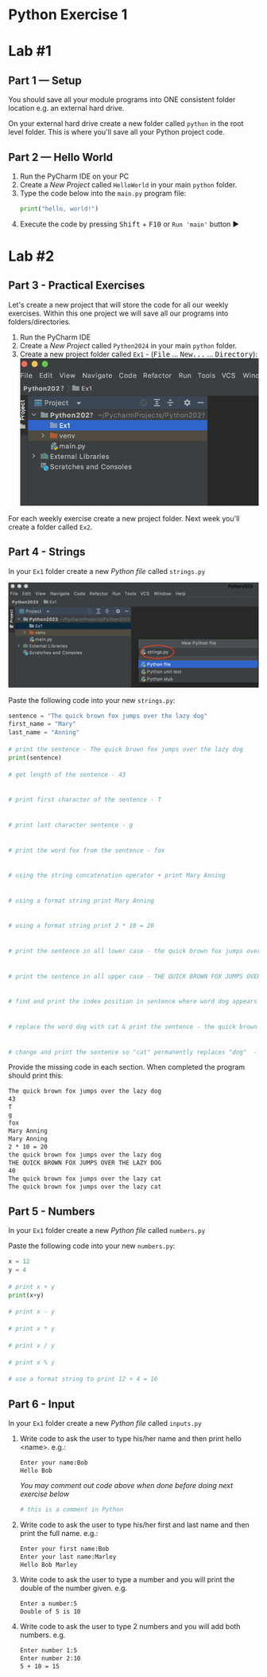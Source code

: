 # Python Exercise 1

# Lab #1
## Part 1 — Setup

You should save all your module programs into ONE consistent folder location e.g. an external hard drive.

On your external hard drive create a new folder called `python` in the root level folder.  This is where you'll save all your Python project code.


## Part 2 — Hello World

1. Run the PyCharm IDE on your PC
2. Create a *New Project* called `HelloWorld` in your main `python` folder.
3. Type the code below into the `main.py` program file:
   ```python
   print("hello, world!")
   ```
4. Execute the code by pressing <kbd>Shift</kbd> + <kbd>F10</kbd> or `Run 'main'` button :arrow_forward:

# Lab #2

## Part 3 - Practical Exercises

Let's create a new project that will store the code for all our weekly exercises.  Within this one project we will save all our programs into folders/directories.

1. Run the PyCharm IDE
1. Create a *New Project* called `Python2024` in your main `python` folder.
1. Create a new project folder called `Ex1` -  (<kbd>File</kbd> ... <kbd>New...</kbd> ... <kbd>Directory</kbd>):
   ![](images/newFolder.png)

For each weekly exercise create a new project folder.  Next week you'll create a folder called `Ex2`.


## Part 4 - Strings

In your `Ex1` folder create a new *Python file* called `strings.py`

![](images/strings_py.png)

Paste the following code into your new `strings.py`:

```python
sentence = "The quick brown fox jumps over the lazy dog"
first_name = "Mary"
last_name = "Anning"

# print the sentence - The quick brown fox jumps over the lazy dog
print(sentence)

# get length of the sentence - 43


# print first character of the sentence - T


# print last character sentence - g


# print the word fox from the sentence - fox


# using the string concatenation operator + print Mary Anning


# using a format string print Mary Anning


# using a format string print 2 * 10 = 20


# print the sentence in all lower case - the quick brown fox jumps over the lazy dog


# print the sentence in all upper case - THE QUICK BROWN FOX JUMPS OVER THE LAZY DOG


# find and print the index position in sentence where word dog appears - 40


# replace the word dog with cat & print the sentence - the quick brown fox jumps over the lazy cat


# change and print the sentence so "cat" permanently replaces "dog"  - the quick brown fox jumps over the lazy cat
```

Provide the missing code in each section.  When completed the program should print this:

```
The quick brown fox jumps over the lazy dog
43
T
g
fox
Mary Anning
Mary Anning
2 * 10 = 20
the quick brown fox jumps over the lazy dog
THE QUICK BROWN FOX JUMPS OVER THE LAZY DOG
40
The quick brown fox jumps over the lazy cat
The quick brown fox jumps over the lazy cat
```


## Part 5 - Numbers

In your `Ex1` folder create a new *Python file* called `numbers.py`

Paste the following code into your new `numbers.py`:

```python
x = 12
y = 4

# print x + y
print(x+y)

# print x - y

# print x * y

# print x / y

# print x % y

# use a format string to print 12 + 4 = 16

```


## Part 6 - Input

In your `Ex1` folder create a new *Python file* called `inputs.py`

1. Write code to ask the user to type his/her name and then print hello \<name>\.  e.g.:
   
   ```
   Enter your name:Bob
   Hello Bob
   ```

   *You may comment out code above when done before doing next exercise below* 

   ```python
   # this is a comment in Python
   ```

1. Write code to ask the user to type his/her first and last name and then print the full name.  e.g.:
   
   ```
   Enter your first name:Bob
   Enter your last name:Marley
   Hello Bob Marley
   ```

1. Write code to ask the user to type a number and you will print the double of the number given. e.g.

   ```
   Enter a number:5
   Double of 5 is 10
   ```

1. Write code to ask the user to type 2 numbers and you will add both numbers. e.g.

   ```
   Enter number 1:5
   Enter number 2:10
   5 + 10 = 15
   ```


